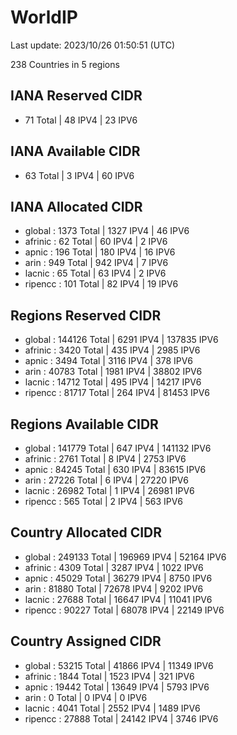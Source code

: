 # WorldIP

Last update: 2023/10/26 01:50:51 (UTC)

238 Countries in 5 regions

## IANA Reserved CIDR

- 71 Total | 48 IPV4 | 23 IPV6

## IANA Available CIDR

- 63 Total | 3 IPV4 | 60 IPV6

## IANA Allocated CIDR

- global : 1373 Total | 1327 IPV4 | 46 IPV6
- afrinic : 62 Total | 60 IPV4 | 2 IPV6
- apnic : 196 Total | 180 IPV4 | 16 IPV6
- arin : 949 Total | 942 IPV4 | 7 IPV6
- lacnic : 65 Total | 63 IPV4 | 2 IPV6
- ripencc : 101 Total | 82 IPV4 | 19 IPV6

## Regions Reserved CIDR

- global : 144126 Total | 6291 IPV4 | 137835 IPV6
- afrinic : 3420 Total | 435 IPV4 | 2985 IPV6
- apnic : 3494 Total | 3116 IPV4 | 378 IPV6
- arin : 40783 Total | 1981 IPV4 | 38802 IPV6
- lacnic : 14712 Total | 495 IPV4 | 14217 IPV6
- ripencc : 81717 Total | 264 IPV4 | 81453 IPV6

## Regions Available CIDR

- global : 141779 Total | 647 IPV4 | 141132 IPV6
- afrinic : 2761 Total | 8 IPV4 | 2753 IPV6
- apnic : 84245 Total | 630 IPV4 | 83615 IPV6
- arin : 27226 Total | 6 IPV4 | 27220 IPV6
- lacnic : 26982 Total | 1 IPV4 | 26981 IPV6
- ripencc : 565 Total | 2 IPV4 | 563 IPV6

## Country Allocated CIDR

- global : 249133 Total | 196969 IPV4 | 52164 IPV6
- afrinic : 4309 Total | 3287 IPV4 | 1022 IPV6
- apnic : 45029 Total | 36279 IPV4 | 8750 IPV6
- arin : 81880 Total | 72678 IPV4 | 9202 IPV6
- lacnic : 27688 Total | 16647 IPV4 | 11041 IPV6
- ripencc : 90227 Total | 68078 IPV4 | 22149 IPV6

## Country Assigned CIDR

- global : 53215 Total | 41866 IPV4 | 11349 IPV6
- afrinic : 1844 Total | 1523 IPV4 | 321 IPV6
- apnic : 19442 Total | 13649 IPV4 | 5793 IPV6
- arin : 0 Total | 0 IPV4 | 0 IPV6
- lacnic : 4041 Total | 2552 IPV4 | 1489 IPV6
- ripencc : 27888 Total | 24142 IPV4 | 3746 IPV6
